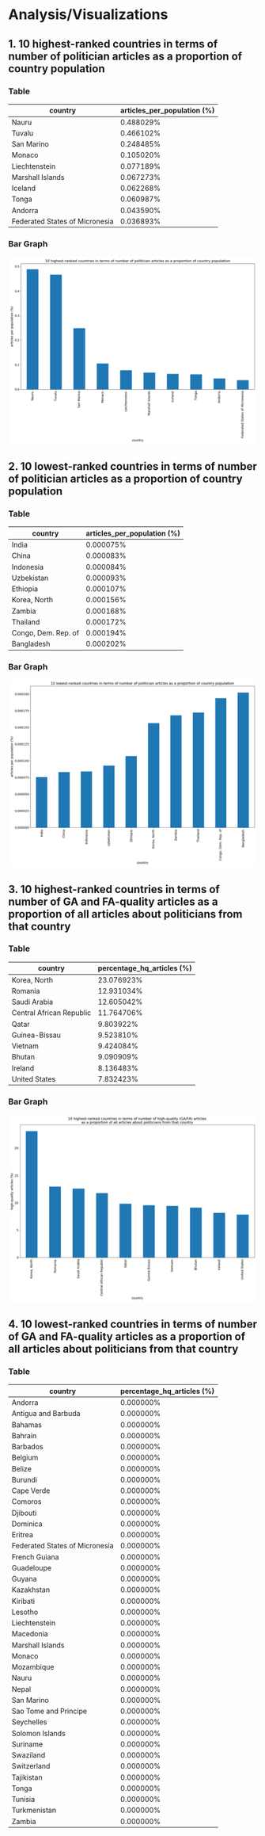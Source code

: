 # Analysis/Visualizations

## 1. 10 highest-ranked countries in terms of number of politician articles as a proportion of country population

### Table

country | articles_per_population (%)
--- | ---
Nauru | 0.488029%
Tuvalu | 0.466102%
San Marino | 0.248485%
Monaco | 0.105020%
Liechtenstein | 0.077189%
Marshall Islands | 0.067273%
Iceland | 0.062268%
Tonga | 0.060987%
Andorra | 0.043590%
Federated States of Micronesia | 0.036893%

### Bar Graph

![Alt text](/analysis/viz1.png?raw=true "Visualization #1")

## 2. 10 lowest-ranked countries in terms of number of politician articles as a proportion of country population

### Table

country | articles_per_population (%)
--- | ---
India | 0.000075%
China | 0.000083%
Indonesia | 0.000084%
Uzbekistan | 0.000093%
Ethiopia | 0.000107%
Korea, North | 0.000156%
Zambia | 0.000168%
Thailand | 0.000172%
Congo, Dem. Rep. of | 0.000194%
Bangladesh | 0.000202%

### Bar Graph

![Alt text](/analysis/viz2.png?raw=true "Visualization #2")

## 3. 10 highest-ranked countries in terms of number of GA and FA-quality articles as a proportion of all articles about politicians from that country

### Table

country | percentage_hq_articles (%)
--- | ---
Korea, North | 23.076923%
Romania | 12.931034%
Saudi Arabia | 12.605042%
Central African Republic | 11.764706%
Qatar | 9.803922%
Guinea-Bissau | 9.523810%
Vietnam | 9.424084%
Bhutan | 9.090909%
Ireland | 8.136483%
United States | 7.832423%

### Bar Graph

![Alt text](/analysis/viz3.png?raw=true "Visualization #3")

## 4. 10 lowest-ranked countries in terms of number of GA and FA-quality articles as a proportion of all articles about politicians from that country

### Table

country | percentage_hq_articles (%)
--- | ---
Andorra | 0.000000%
Antigua and Barbuda | 0.000000%
Bahamas | 0.000000%
Bahrain | 0.000000%
Barbados | 0.000000%
Belgium | 0.000000%
Belize | 0.000000%
Burundi | 0.000000%
Cape Verde | 0.000000%
Comoros | 0.000000%
Djibouti | 0.000000%
Dominica | 0.000000%
Eritrea | 0.000000%
Federated States of Micronesia | 0.000000%
French Guiana | 0.000000%
Guadeloupe | 0.000000%
Guyana | 0.000000%
Kazakhstan | 0.000000%
Kiribati | 0.000000%
Lesotho | 0.000000%
Liechtenstein | 0.000000%
Macedonia | 0.000000%
Marshall Islands | 0.000000%
Monaco | 0.000000%
Mozambique | 0.000000%
Nauru | 0.000000%
Nepal | 0.000000%
San Marino | 0.000000%
Sao Tome and Principe | 0.000000%
Seychelles | 0.000000%
Solomon Islands | 0.000000%
Suriname | 0.000000%
Swaziland | 0.000000%
Switzerland | 0.000000%
Tajikistan | 0.000000%
Tonga | 0.000000%
Tunisia | 0.000000%
Turkmenistan | 0.000000%
Zambia | 0.000000%